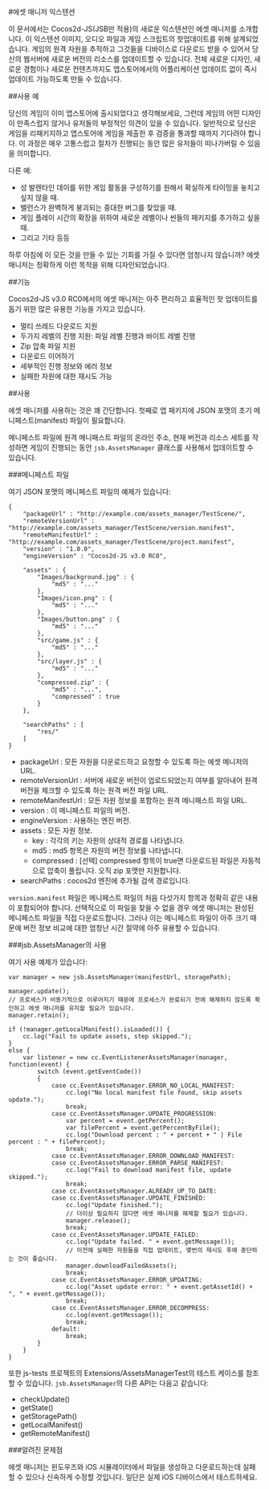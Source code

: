 #에셋 매니저 익스텐션

이 문서에서는 Cocos2d-JS(JSB만 적용)의 새로운 익스텐션인 에셋 매니저를 소개합니다. 이 익스텐션 이미지, 오디오 파일과 게임 스크립트의 핫업데이트를 위해 설계되었습니다. 게임의 원격 자원을 추적하고 그것들을 디바이스로 다운로드 받을 수 있어서 당신의 웹서버에 새로운 버전의 리소스를 업데이트할 수 있습니다. 전체 새로운 디자인, 새로운 경험이나 새로운 컨텐츠까지도 앱스토어에서의 어플리케이션 업데이트 없이 즉시 업데이트 가능하도록 만들 수 있습니다.

##사용 예

당신의 게임이 이미 앱스토어에 출시되었다고 생각해보세요, 그런데 게임의 어떤 디자인이 만족스럽지 않거나 유저들의 부정적인 의견이 있을 수 있습니다. 일반적으로 당신은 게임을 리패키지하고 앱스토어에 게임을 제출한 후 검증을 통과할 때까지 기다려야 합니다. 이 과정은 매우 고통스럽고 절차가 진행되는 동안 많은 유저들이 떠나가버릴 수 있음을 의미합니다.

다른 예: 

- 성 발렌타인 데이를 위한 게임 활동을 구성하기를 원해서 확실하게 타이밍을 놓치고 싶지 않을 때.
- 밸런스가 완벽하게 붕괴되는 중대한 버그를 찾았을 때.
- 게임 플레이 시간의 확장을 위하여 새로운 레벨이나 씬들의 패키지를 추가하고 싶을 때.
- 그리고 기타 등등

하루 아침에 이 모든 것을 만들 수 있는 기회를 가질 수 있다면 엄청나지 않습니까? 에셋 매니저는 정확하게 이런 목적을 위해 디자인되었습니다.

##기능

Cocos2d-JS v3.0 RC0에서의 에셋 매니저는 아주 편리하고 효율적인 핫 업데이트를 돕기 위한 많은 유용한 기능을 가지고 있습니다.

- 멀티 쓰레드 다운로드 지원
- 두가지 레벨의 진행 지원: 파일 레벨 진행과 바이트 레벨 진행
- Zip 압축 파일 지원
- 다운로드 이어하기
- 세부적인 진행 정보와 에러 정보 
- 실패한 자원에 대한 재시도 가능

##사용

에셋 매니저를 사용하는 것은 꽤 간단합니다. 첫째로 앱 패키지에 JSON 포맷의 초기 메니페스트(manifest) 파일이 필요합니다.

메니페스트 파일에 원격 메니패스트 파일의 온라인 주소, 현재 버전과 리소스 세트를 작성하면 게임이 진행되는 동안 `jsb.AssetsManager` 클래스를 사용해서 업데이트할 수 있습니다.

###메니페스트 파일

여기 JSON 포맷의 메니페스트 파일의 예제가 있습니다:

```
{
	"packageUrl" : "http://example.com/assets_manager/TestScene/",
	"remoteVersionUrl" : "http://example.com/assets_manager/TestScene/version.manifest",
	"remoteManifestUrl" : "http://example.com/assets_manager/TestScene/project.manifest",
	"version" : "1.0.0",
	"engineVersion" : "Cocos2d-JS v3.0 RC0",

	"assets" : {
		"Images/background.jpg" : {
			"md5" : "..."
		},
		"Images/icon.png" : {
			"md5" : "..."
		},
		"Images/button.png" : {
			"md5" : "..."
		},
		"src/game.js" : {
			"md5" : "..."
		},
		"src/layer.js" : {
			"md5" : "..."
		},
		"compressed.zip" : {
			"md5" : "...",
			"compressed" : true
		}
	},
    
    "searchPaths" : [
        "res/"
    ]
}
```

- packageUrl :          모든 자원을 다운로드하고 요청할 수 있도록 하는 에셋 메니저의 URL.
- remoteVersionUrl :    서버에 새로운 버전이 업로드되었는지 여부를 알아내어 원격 버전을 체크할 수 있도록 하는 원격 버전 파일 URL.
- remoteManifestUrl :   모든 자원 정보를 포함하는 원격 메니패스트 파일 URL.
- version :             이 메니페스트 파일의 버전.
- engineVersion :       사용하는 엔진 버전.
- assets :              모든 자원 정보.
    - key : 각각의 키는 자원의 상대적 경로를 나타냅니다.
    - md5 : md5 항목은 자원의 버전 정보를 나타냅니다.
    - compressed : [선택] compressed 항목이 true면 다운로드된 파일은 자동적으로 압축이 풀립니다. 오직 zip 포맷만 지원합니다.
- searchPaths :         cocos2d 엔진에 추가될 검색 경로입니다.

`version.manifest` 파일은 메니페스트 파일의 처음 다섯가지 항목과 정확히 같은 내용이 포함되어야 합니다. 선택적으로 이 파일을 찾을 수 없을 경우 에셋 매니저는 완성된 메니페스트 파일을 직접 다운로드합니다. 그러나 이는 메니페스트 파일이 아주 크기 때문에 버전 정보 비교에 대한 엄청난 시간 절약에 아주 유용할 수 있습니다.

###jsb.AssetsManager의 사용

여기 사용 예제가 있습니다:

```
var manager = new jsb.AssetsManager(manifestUrl, storagePath);

manager.update();
// 프로세스가 비동기적으로 이루어지기 때문에 프로세스가 완료되기 전에 해제하지 않도록 확인하고 에셋 매니저를 유지할 필요가 있습니다.
manager.retain();

if (!manager.getLocalManifest().isLoaded()) {
    cc.log("Fail to update assets, step skipped.");
}
else {
    var listener = new cc.EventListenerAssetsManager(manager, function(event) {
        switch (event.getEventCode())
        {
            case cc.EventAssetsManager.ERROR_NO_LOCAL_MANIFEST:
                cc.log("No local manifest file found, skip assets update.");
                break;
            case cc.EventAssetsManager.UPDATE_PROGRESSION:
                var percent = event.getPercent();
                var filePercent = event.getPercentByFile();
                cc.log("Download percent : " + percent + " | File percent : " + filePercent);
                break;
            case cc.EventAssetsManager.ERROR_DOWNLOAD_MANIFEST:
            case cc.EventAssetsManager.ERROR_PARSE_MANIFEST:
                cc.log("Fail to download manifest file, update skipped.");
                break;
            case cc.EventAssetsManager.ALREADY_UP_TO_DATE:
            case cc.EventAssetsManager.UPDATE_FINISHED:
                cc.log("Update finished.");
                // 더이상 필요하지 않다면 에셋 매니저를 해제할 필요가 있습니다.
                manager.release();
                break;
            case cc.EventAssetsManager.UPDATE_FAILED:
                cc.log("Update failed. " + event.getMessage());
                // 이전에 실패한 자원들을 직접 업데이트, 몇번의 재시도 후에 중단하는 것이 좋습니다.
                manager.downloadFailedAssets();
                break;
            case cc.EventAssetsManager.ERROR_UPDATING:
                cc.log("Asset update error: " + event.getAssetId() + ", " + event.getMessage());
                break;
            case cc.EventAssetsManager.ERROR_DECOMPRESS:
                cc.log(event.getMessage());
                break;
            default:
                break;
        }
    }
}
```

또한 js-tests 프로젝트의 Extensions/AssetsManagerTest의 테스트 케이스를 참조할 수 있습니다. `jsb.AssetsManager`의 다른 API는 다음고 같습니다:

- checkUpdate()
- getState()
- getStoragePath()
- getLocalManifest()
- getRemoteManifest()

###알려진 문제점

에셋 매니저는 윈도우즈와 iOS 시뮬레이터에서 파일을 생성하고 다운로드하는데 실패할 수 있으나 신속하게 수정할 것입니다. 일단은 실제 iOS 디바이스에서 테스트하세요.
